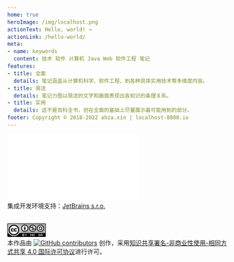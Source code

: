 ```yaml
---
home: true
heroImage: /img/localhost.png
actionText: Hello, world! →
actionLink: /hello-world/
meta:
- name: keywords
  content: 技术 软件 计算机 Java Web 软件工程 笔记
features:
- title: 全面
  details: 笔记涵盖从计算机科学、软件工程、到各种具体实用技术等多维度内容。
- title: 简洁
  details: 笔记力图以简洁的文字和画面表现出各知识的条理关系。
- title: 实用
  details: 这不是百科全书，但在全面的基础上尽量展示最可能用到的部分。
footer: Copyright © 2018-2022 ahza.xin | localhost-8080.io
---
```


<div style="vertical-align: middle;">
<embed id="JetBrains" src="/img/jetbrains.svg"/><br/>
集成开发环境支持：<a href="https://www.jetbrains.com/?from=Localhost-8080">JetBrains s.r.o.</a>
</div>  
<br/>

<a rel="license" href="http://creativecommons.org/licenses/by-nc-sa/4.0/"><img alt="知识共享许可协议" style="border-width:0" src="/img/licence.png" /></a>  
本作品由&nbsp;<a rel="contributors" target="_blank" href="https://github.com/ZweiRm/localhost-8080.github.io/graphs/contributors"><img alt="GitHub contributors" src="https://img.shields.io/github/contributors/ZweiRm/localhost-8080.github.io.svg?label=%E8%B4%A1%E7%8C%AE%E8%80%85&logo=github&logoColor=3EAF7C&style=social"></a>&nbsp;创作，采用<a rel="license" href="http://creativecommons.org/licenses/by-nc-sa/4.0/">知识共享署名-非商业性使用-相同方式共享 4.0 国际许可协议</a>进行许可。